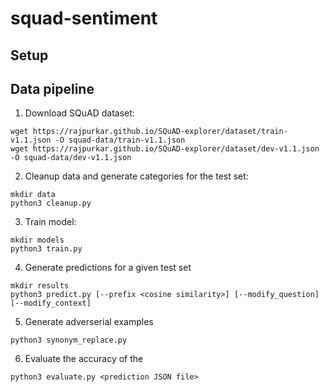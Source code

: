 # squad-sentiment

## Setup

## Data pipeline

1. Download SQuAD dataset:

```
wget https://rajpurkar.github.io/SQuAD-explorer/dataset/train-v1.1.json -O squad-data/train-v1.1.json
wget https://rajpurkar.github.io/SQuAD-explorer/dataset/dev-v1.1.json -O squad-data/dev-v1.1.json
```

2. Cleanup data and generate categories for the test set: 

```
mkdir data
python3 cleanup.py
```

3. Train model:

```
mkdir models
python3 train.py
```

4. Generate predictions for a given test set

```
mkdir results
python3 predict.py [--prefix <cosine similarity>] [--modify_question] [--modify_context]
```

5. Generate adverserial examples

```
python3 synonym_replace.py
```

6. Evaluate the accuracy of the 

```
python3 evaluate.py <prediction JSON file>
```